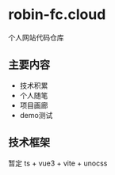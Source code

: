 # robin-fc.cloud
个人网站代码仓库

## 主要内容
* 技术积累
* 个人随笔
* 项目画廊
* demo测试


## 技术框架
暂定 ts + vue3 + vite + unocss
